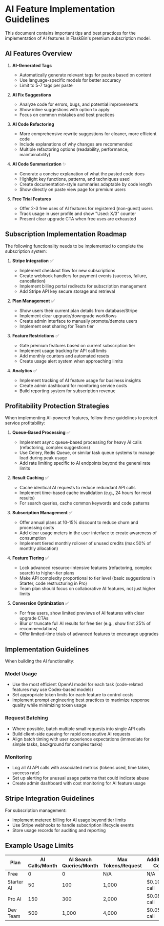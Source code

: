 # AI Feature Implementation Guidelines

This document contains important tips and best practices for the implementation of AI features in FlaskBin's premium subscription model.

## AI Features Overview

1. **AI-Generated Tags**
   - Automatically generate relevant tags for pastes based on content
   - Use language-specific models for better accuracy
   - Limit to 5-7 tags per paste

2. **AI Fix Suggestions**
   - Analyze code for errors, bugs, and potential improvements
   - Show inline suggestions with option to apply
   - Focus on common mistakes and best practices

3. **AI Code Refactoring**
   - More comprehensive rewrite suggestions for cleaner, more efficient code
   - Include explanations of why changes are recommended
   - Multiple refactoring options (readability, performance, maintainability)

4. **AI Code Summarization** ✨
   - Generate a concise explanation of what the pasted code does
   - Highlight key functions, patterns, and techniques used
   - Create documentation-style summaries adaptable by code length
   - Show directly on paste view page for premium users

5. **Free Trial Features**
   - Offer 2-3 free uses of AI features for registered (non-guest) users
   - Track usage in user profile and show "Used: X/3" counter
   - Present clear upgrade CTA when free uses are exhausted

## Subscription Implementation Roadmap

The following functionality needs to be implemented to complete the subscription system:

1. **Stripe Integration** ✅
   - Implement checkout flow for new subscriptions
   - Create webhook handlers for payment events (success, failure, cancellation)
   - Implement billing portal redirects for subscription management
   - Add Stripe API key secure storage and retrieval

2. **Plan Management** ✅
   - Show users their current plan details from database/Stripe
   - Implement clear upgrade/downgrade workflows
   - Create admin interface to manually promote/demote users
   - Implement seat sharing for Team tier

3. **Feature Restrictions** ✅
   - Gate premium features based on current subscription tier
   - Implement usage tracking for API call limits
   - Add monthly counters and automated resets
   - Create usage alert system when approaching limits

4. **Analytics** ✅
   - Implement tracking of AI feature usage for business insights
   - Create admin dashboard for monitoring service costs
   - Build reporting system for subscription revenue

## Profitability Protection Strategies

When implementing AI-powered features, follow these guidelines to protect service profitability:

1. **Queue-Based Processing** ✅
   - Implement async queue-based processing for heavy AI calls (refactoring, complex suggestions)
   - Use Celery, Redis Queue, or similar task queue systems to manage load during peak usage
   - Add rate limiting specific to AI endpoints beyond the general rate limits

2. **Result Caching** ✅
   - Cache identical AI requests to reduce redundant API calls
   - Implement time-based cache invalidation (e.g., 24 hours for most results)
   - For search queries, cache common keywords and code patterns

3. **Subscription Management** ✅
   - Offer annual plans at 10-15% discount to reduce churn and processing costs
   - Add clear usage meters in the user interface to create awareness of consumption
   - Implement tiered monthly rollover of unused credits (max 50% of monthly allocation)

4. **Feature Tiering** ✅
   - Lock advanced resource-intensive features (refactoring, complex search) to higher-tier plans
   - Make API complexity proportional to tier level (basic suggestions in Starter, code restructuring in Pro)
   - Team plan should focus on collaborative AI features, not just higher limits

5. **Conversion Optimization** ✅
   - For free users, show limited previews of AI features with clear upgrade CTAs
   - Blur or truncate full AI results for free tier (e.g., show first 25% of recommendations)
   - Offer limited-time trials of advanced features to encourage upgrades

## Implementation Guidelines

When building the AI functionality:

### Model Usage
- Use the most efficient OpenAI model for each task (code-related features may use Codex-based models)
- Set appropriate token limits for each feature to control costs
- Implement prompt engineering best practices to maximize response quality while minimizing token usage

### Request Batching
- Where possible, batch multiple small requests into single API calls
- Build client-side queuing for rapid consecutive AI requests
- Align batch timing with user experience expectations (immediate for simple tasks, background for complex tasks)

### Monitoring
- Log all AI API calls with associated metrics (tokens used, time taken, success rate)
- Set up alerting for unusual usage patterns that could indicate abuse
- Create admin dashboard with cost monitoring for AI feature usage

## Stripe Integration Guidelines

For subscription management:

- Implement metered billing for AI usage beyond tier limits
- Use Stripe webhooks to handle subscription lifecycle events
- Store usage records for auditing and reporting

## Example Usage Limits

| Plan | AI Calls/Month | AI Search Queries/Month | Max Tokens/Request | Additional Cost |
|------|----------------|-------------------------|-------------------|----------------|
| Free | 0 | 0 | N/A | N/A |
| Starter AI | 50 | 100 | 1,000 | $0.10 per call |
| Pro AI | 150 | 300 | 2,000 | $0.08 per call |
| Dev Team | 500 | 1,000 | 4,000 | $0.05 per call |